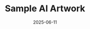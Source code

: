 ---
title: "Sample AI Artwork"
slug: "sample-ai-art"
date: "2025-06-11"
image: "https://images.unsplash.com/photo-1686061594104-8153d6883264?w=800&h=600&fit=crop"
description: "A stunning example of AI-generated digital art showcasing abstract patterns and vibrant colors"
prompt: "Abstract digital art with flowing patterns, vibrant colors, and geometric shapes"
model: "DALL-E 3"
style: "Abstract Digital Art"
tags: ["abstract", "digital", "colorful", "geometric"]
featured: true
---